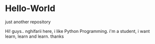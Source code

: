 # Hello-World
just another repository

Hi! guys..
nghifarii here, i like Python Programming. i'm a student, i want learn, learn and learn.
thanks 

